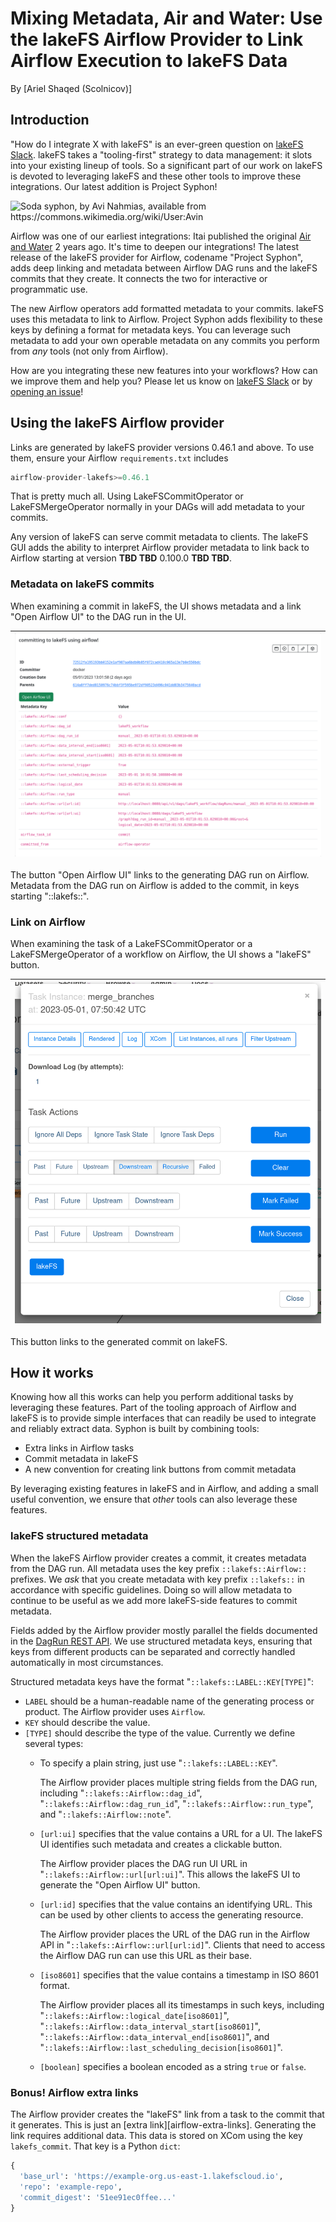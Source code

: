 # Mixing Metadata, Air and Water: Use the lakeFS Airflow Provider to Link Airflow Execution to lakeFS Data

By [Ariel Shaqed (Scolnicov)]

## Introduction

"How do I integrate X with lakeFS" is an ever-green question on [lakeFS
Slack][lakefs-slack].  lakeFS takes a "tooling-first" strategy to data
management: it slots into your existing lineup of tools.  So a significant
part of our work on lakeFS is devoted to leveraging lakeFS and these other
tools to improve these integrations.  Our latest addition is Project Syphon!

<img alt="Soda syphon, by Avi Nahmias, available from https://commons.wikimedia.org/wiki/User:Avin" src="https://upload.wikimedia.org/wikipedia/commons/1/1c/Soda_syphon_IMG_1505C.jpg" width=400/>

Airflow was one of our earliest integrations: Itai published the original
[Air and Water][airflow-air-and-water-blog-1] 2 years ago.  It's time to
deepen our integrations!  The latest release of the lakeFS provider for
Airflow, codename "Project Syphon", adds deep linking and metadata between
Airflow DAG runs and the lakeFS commits that they create.  It connects the
two for interactive or programmatic use.

The new Airflow operators add formatted metadata to your commits.  lakeFS
uses this metadata to link to Airflow.  Project Syphon adds flexibility to
these keys by defining a format for metadata keys.  You can leverage such
metadata to add your own operable metadata on any commits you perform from
_any_ tools (not only from Airflow).

How are you integrating these new features into your workflows?  How can we
improve them and help you?  Please let us know on [lakeFS
Slack][lakefs-slack] or by [opening an issue][airflow-provider-new-issue]!

## Using the lakeFS Airflow provider

Links are generated by lakeFS provider versions 0.46.1 and above.  To use
them, ensure your Airflow `requirements.txt` includes

```py
airflow-provider-lakefs>=0.46.1
```

That is pretty much all.  Using LakeFSCommitOperator or LakeFSMergeOperator
normally in your DAGs will add metadata to your commits.

Any version of lakeFS can serve commit metadata to clients.  The lakeFS GUI
adds the ability to interpret Airflow provider metadata to link back to
Airflow starting at version **TBD TBD** 0.100.0 **TBD TBD**.

### Metadata on lakeFS commits

When examining a commit in lakeFS, the UI shows metadata and a link "Open
Airflow UI" to the DAG run in the UI.

| ![lakeFS commit UI with "Open Airflow UI" button][lakefs-commit-ui-open-button] |
| ---- |

The button "Open Airflow UI" links to the generating DAG run on Airflow.
Metadata from the DAG run on Airflow is added to the commit, in keys
starting "::lakefs::".

### Link on Airflow

When examining the task of a LakeFSCommitOperator or a LakeFSMergeOperator
of a workflow on Airflow, the UI shows a "lakeFS" button.

| ![Airflow DAG UI with "lakeFS" button][airflow-task-ui-open-button] |
| ---- |

This button links to the generated commit on lakeFS.

## How it works

Knowing how all this works can help you perform additional tasks by
leveraging these features.  Part of the tooling approach of Airflow and
lakeFS is to provide simple interfaces that can readily be used to integrate
and reliably extract data.  Syphon is built by combining tools:

* Extra links in Airflow tasks
* Commit metadata in lakeFS
* A new convention for creating link buttons from commit metadata

By leveraging existing features in lakeFS and in Airflow, and adding a small
useful convention, we ensure that _other_ tools can also leverage these
features.

### lakeFS structured metadata

When the lakeFS Airflow provider creates a commit, it creates metadata from
the DAG run.  All metadata uses the key prefix `::lakefs::Airflow::`
prefixes.  We _ask_ that you create metadata with key prefix `::lakefs::` in
accordance with specific guidelines.  Doing so will allow metadata to
continue to be useful as we add more lakeFS-side features to commit
metadata.

Fields added by the Airflow provider mostly parallel the fields documented
in the [DagRun REST API][airflow-dagrun-rest-api].  We use structured
metadata keys, ensuring that keys from different products can be separated
and correctly handled automatically in most circumstances.

Structured metadata keys have the format "`::lakefs::LABEL::KEY[TYPE]`":

* `LABEL` should be a human-readable name of the generating process or
  product.  The Airflow provider uses `Airflow`.
* `KEY` should describe the value.
* `[TYPE]` should describe the type of the value.  Currently we define several types:
  * To specify a plain string, just use "`::lakefs::LABEL::KEY`".

    The Airflow provider places multiple string fields from the DAG run,
    including "`::lakefs::Airflow::dag_id`",
    "`::lakefs::Airflow::dag_run_id`", "`::lakefs::Airflow::run_type`", and
    "`::lakefs::Airflow::note`".
  * `[url:ui]` specifies that the value contains a URL for a UI.  The lakeFS
    UI identifies such metadata and creates a clickable button.

    The Airflow provider places the DAG run UI URL in
    "`::lakefs::Airflow::url[url:ui]`".  This allows the lakeFS UI to
    generate the "Open Airflow UI" button.
  * `[url:id]` specifies that the value contains an identifying URL.  This
    can be used by other clients to access the generating resource.

    The Airflow provider places the URL of the DAG run in the Airflow API in
    "`::lakefs::Airflow::url[url:id]`".  Clients that need to access the
    Airflow DAG run can use this URL as their base.
  * `[iso8601]` specifies that the value contains a timestamp in ISO 8601
    format.

    The Airflow provider places all its timestamps in such keys, including
	"`::lakefs::Airflow::logical_date[iso8601]`",
	"`::lakefs::Airflow::data_interval_start[iso8601]`",
	"`::lakefs::Airflow::data_interval_end[iso8601]`", and
	"`::lakefs::Airflow::last_scheduling_decision[iso8601]`".
  * `[boolean]` specifies a boolean encoded as a string `true` or `false`.

### Bonus!  Airflow extra links

The Airflow provider creates the "lakeFS" link from a task to the commit
that it generates.  This is just an [extra link][airflow-extra-links].
Generating the link requires additional data.  This data is stored on XCom
using the key `lakefs_commit`.  That key is a Python `dict`:

```py
{
  'base_url': 'https://example-org.us-east-1.lakefscloud.io',
  'repo': 'example-repo',
  'commit_digest': '51ee91ec0ffee...'
}
```

[airflow-air-and-water-blog-1]:  https://lakefs.io/blog/the-airflow-and-lakefs-integration/
[airflow-provider-new-issue]:  https://github.com/treeverse/airflow-provider-lakeFS/issues/new
[lakefs-commit-ui-open-button]:  Screenshot-lakefs-to-airflow-link.png
[airflow-task-ui-open-button]:  Screenshot-airflow-to-lakefs-link.png
[lakefs-slack]:  https://lakefs.io/slack
[airflow-dagrun-rest-api]:  https://airflow.apache.org/docs/apache-airflow/stable/stable-rest-api-ref.html#tag/DAGRun

